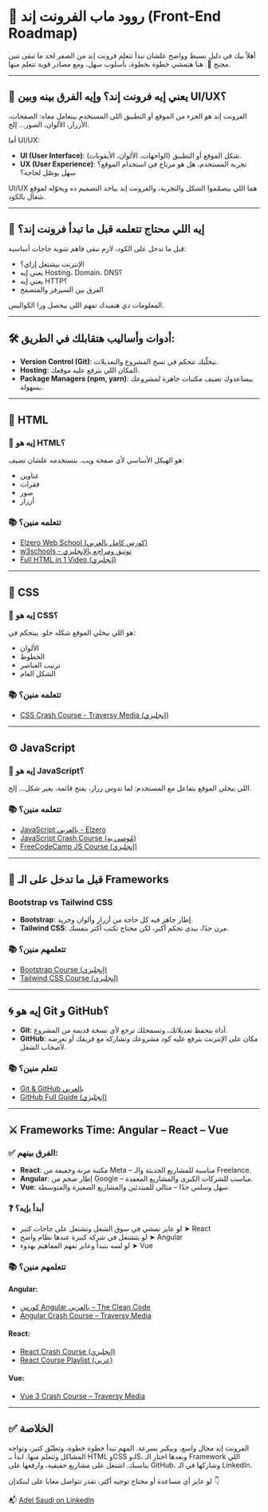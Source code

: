 # 🚀 روود ماب الفرونت إند (Front-End Roadmap)

أهلاً بيك في دليل بسيط وواضح علشان تبدأ تتعلم فرونت إند من الصفر لحد ما تبقى تنين مجنح 🐉. هنا هنمشي خطوة بخطوة، بأسلوب سهل، ومع مصادر قوية تتعلم منها.

---

## 🧠 يعني إيه فرونت إند؟ وإيه الفرق بينه وبين UI/UX؟

الفرونت إند هو الجزء من الموقع أو التطبيق اللي المستخدم بيتعامل معاه: الصفحات، الأزرار، الألوان، الصور... إلخ.

أما UI/UX:
- **UI (User Interface)**: شكل الموقع أو التطبيق (الواجهات، الألوان، الأيقونات).
- **UX (User Experience)**: تجربة المستخدم، هل هو مرتاح في استخدام الموقع؟ سهل يوصّل لحاجة؟

UI/UX هما اللي بيصمّموا الشكل والتجربة، والفرونت إند بياخد التصميم ده ويحوّله لموقع شغال بالكود.

---

## 📌 إيه اللي محتاج تتعلمه قبل ما تبدأ فرونت إند؟

قبل ما تدخل على الكود، لازم تبقى فاهم شوية حاجات أساسية:
- الإنترنت بيشتغل إزاي؟
- يعني إيه Hosting، Domain، DNS؟
- يعني إيه HTTP؟
- الفرق بين السيرفر والمتصفح

المعلومات دي هتفيدك تفهم اللي بيحصل ورا الكواليس.

---

## 🛠️ أدوات وأساليب هتقابلك في الطريق:

- **Version Control (Git)**: بيخلّيك تتحكم في نسخ المشروع والتعديلات.
- **Hosting**: المكان اللي بترفع عليه موقعك.
- **Package Managers (npm, yarn)**: بيساعدوك تضيف مكتبات جاهزة لمشروعك بسهولة.

---

## 🧱 HTML

### 🔹 إيه هو HTML؟
هو الهيكل الأساسي لأي صفحة ويب. بتستخدمه علشان تضيف:
- عناوين
- فقرات
- صور
- أزرار

### 📚 تتعلمه منين؟
- [Elzero Web School (كورس كامل بالعربي)](https://www.youtube.com/playlist?list=PLDoPjvoNmBAzhFD3niPAa1C1gXG4cs14J)
- [w3schools - توثيق ومراجع بالإنجليزي](https://www.w3schools.com/html/)
- [Full HTML in 1 Video (إنجليزي)](https://www.youtube.com/watch?v=G3e-cpL7ofc)

---

## 🎨 CSS

### 🔹 إيه هو CSS؟
هو اللي بيخلي الموقع شكله حلو. بيتحكم في:
- الألوان
- الخطوط
- ترتيب العناصر
- الشكل العام

### 📚 تتعلمه منين؟
- [CSS Crash Course - Traversy Media (إنجليزي)](https://www.youtube.com/watch?v=OXGznpKZ_sA)

---

## ⚙️ JavaScript

### 🔹 إيه هو JavaScript؟
اللي بيخلي الموقع يتفاعل مع المستخدم: لما تدوس زرار، يفتح قائمة، يغير شكل... إلخ.

### 📚 تتعلمه منين؟
- [JavaScript بالعربي - Elzero](https://www.youtube.com/playlist?list=PLDoPjvoNmBAx3kiplQR_oeDqLDBUDYwVv)
- [JavaScript Crash Course (مُوصى به)](https://www.youtube.com/watch?v=EerdGm-ehJQ)
- [FreeCodeCamp JS Course (إنجليزي)](https://www.youtube.com/watch?v=PkZNo7MFNFg)

---

## 🧰 قبل ما تدخل على الـ Frameworks

### Bootstrap vs Tailwind CSS

- **Bootstrap**: إطار جاهز فيه كل حاجة من أزرار وألوان وجريد.
- **Tailwind CSS**: مرن جدًا، بيدي تحكم أكبر، لكن محتاج تكتب أكتر بنفسك.

### 📚 تتعلمهم منين؟
- [Bootstrap Course (إنجليزي)](https://www.youtube.com/watch?v=-qfEOE4vtxE)
- [Tailwind CSS Course (إنجليزي)](https://www.youtube.com/watch?v=6biMWgD6_JY)

---

## 🌀 إيه هو Git و GitHub؟

- **Git**: أداة بتحفظ تعديلاتك، وتسمحلك ترجع لأي نسخة قديمة من المشروع.
- **GitHub**: مكان على الإنترنت بترفع عليه كود مشروعك وتشاركه مع فريقك أو تعرضه لأصحاب الشغل.

### 📚 تتعلم منين؟
- [Git & GitHub بالعربي](https://www.youtube.com/watch?v=fDkR0TDR9dI)
- [GitHub Full Guide (إنجليزي)](https://www.youtube.com/watch?v=S7XpTAnSDL4)

---

## ⚔️ Frameworks Time: Angular – React – Vue

### ✅ الفرق بينهم:

- **React**: مكتبة مرنة وخفيفة من Meta – مناسبة للمشاريع الحديثة والـ Freelance.
- **Angular**: إطار ضخم من Google – مناسب للشركات الكبرى والمشاريع المعقدة.
- **Vue**: سهل وسلس جدًا – مثالي للمبتدئين والمشاريع الصغيرة والمتوسطة.

### ❓ أبدأ بإيه؟
- لو عايز تمشي في سوق الشغل وتشتغل على حاجات كتير ➤ React
- لو بتشتغل في شركة كبيرة عندها نظام واضح ➤ Angular
- لو لسه بتبدأ وعايز تفهم المفاهيم بهدوء ➤ Vue

### 📚 تتعلمهم منين؟

#### Angular:
- [كورس Angular بالعربي – The Clean Code](https://www.youtube.com/playlist?list=PL1ano0qwNuBwA90YwA-5d8g2wbOYHkl5h)
- [Angular Crash Course – Traversy Media](https://www.youtube.com/watch?v=3qBXWUpoPHo)

#### React:
- [React Crash Course (إنجليزي)](https://www.youtube.com/watch?v=CgkZ7MvWUAA)
- [React Course Playlist (عربي)](https://www.youtube.com/playlist?list=PLYyqC4bNbCIdSZ-JayMLl4WO2Cr995vyS)

#### Vue:
- [Vue 3 Crash Course – Traversy Media](https://www.youtube.com/watch?v=FXpIoQ_rT_c)

---

## ✅ الخلاصة

الفرونت إند مجال واسع، وبيكبر بسرعة. المهم تبدأ خطوة خطوة، وتطبّق كتير، وتواجه المشاكل وتتعلم منها.
ابدأ بـ HTML وCSS وJS، وبعدها اختار الـ Framework اللي يناسبك. اشتغل على مشاريع حقيقية، وارفعها على GitHub، وشاركها في الـ LinkedIn.

لو عايز أي مساعدة أو محتاج توجيه أكتر، تقدر تتواصل معايا على لينكدإن 👇

📬 [Adel Saudi on LinkedIn](https://www.linkedin.com/in/adel-saudi/)


